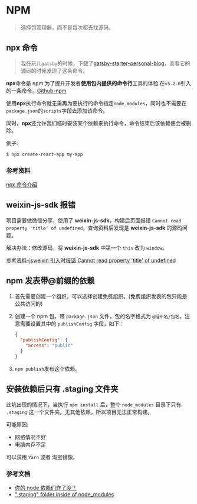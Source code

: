 # NPM

> 选择包管理器，而不是每次都去找源码。

## npx 命令

> 我在玩儿`gatsby`的时候，下载了[gatsby-starter-personal-blog](https://github.com/greglobinski/gatsby-starter-personal-blog)，查看它的源码的时候发现了这条命令。

**npx**命令是 npm 为了提升开发者**使用包内提供的命令行**工具的体验 在`v5.2.0`引入的一条命令。[Github-npm](https://github.com/npm/npm/releases/tag/v5.2.0)

使用**npx**执行命令就无需再为要执行的命令指定`node_modules`，同时也不需要在`package.json`的`scripts`字段去添加该命令。

同时，**npx**还允许我们临时安装某个依赖来执行命令，命令结束后该依赖便会被删除。

例子:

```bash
$ npx create-react-app my-app
```

### 参考资料

[npx 命令介绍](https://segmentfault.com/a/1190000012974903)

## weixin-js-sdk 报错

项目需要做微信分享，使用了 **weixin-js-sdk**，构建后页面报错 `Cannot read property 'title' of undefined`，查询资料后发现是 **weixin-js-sdk** 的源码问题。

解决办法：修改源码，将 **weixin-js-sdk** 中第一个 `this` 改为 `window`。

[参考资料-jsweixin 引入时报错 Cannot read property 'title' of undefined](https://segmentfault.com/q/1010000009724851)

## npm 发表带@前缀的依赖

1. 首先需要创建一个组织，可以选择创建免费组织。(免费组织发表的包只能是公共访问的)

2. 创建一个 npm 包，带 `package.json` 文件，包的名字格式为 `@组织名/包名`，注意需要设置其中的 `publishConfig` 字段，如下：

   ```json
   {
     "publishConfig": {
       "access": "public"
     }
   }
   ```

3. `npm publish`发布这个依赖。

## 安装依赖后只有 .staging 文件夹

此坑出现的情况下，当执行 `npm install` 后，整个 `node_modules` 目录下只有 `.staging` 这一个文件夹。无其他依赖，所以项目无法正常构建。

可能原因:

- 网络情况不好
- 电脑内存不足

可以试用 `Yarn` 或者 淘宝镜像。

### 参考文档

- [你的 node 依赖们炸了没？](https://github.com/NoName4Me/yo-FE/issues/17)
- [".staging" folder inside of node_modules](https://github.com/npm/npm/issues/12540)

